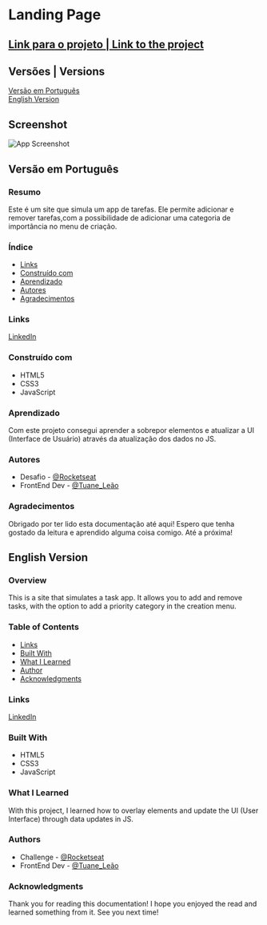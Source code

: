 
# Landing Page

## [Link para o projeto | Link to the project](https://gustaleao.github.io/App-To-Do/)

## Versões | Versions

[Versão em Português](#versao-em-portugues)\
[English Version](#english-version)
## Screenshot

![App Screenshot](./src/imgs/screenshot.png)


## Versão em Português

### Resumo

Este é um site que simula um app de tarefas. Ele permite adicionar e remover tarefas,com a possibilidade de adicionar uma categoria de importância no menu de criação.

### Índice

- [Links](#links)
- [Construído com](#construído-com)
- [Aprendizado](#aprendizado)
- [Autores](#autores)
- [Agradecimentos](#agradecimentos)

### Links

[LinkedIn](https://www.linkedin.com/in/075leao/)
### Construído com

- HTML5
- CSS3
- JavaScript

### Aprendizado

Com este projeto consegui aprender a sobrepor elementos e atualizar a UI (Interface de Usuário) através da atualização dos dados no JS.

### Autores

- Desafio - [@Rocketseat](https://rocketseat.com.br)
- FrontEnd Dev - [@Tuane_Leão](https://github.com/GustaLeao)

### Agradecimentos

Obrigado por ter lido esta documentação até aqui! Espero que tenha gostado da leitura e aprendido alguma coisa comigo. Até a próxima!

## English Version

### Overview

This is a site that simulates a task app. It allows you to add and remove tasks, with the option to add a priority category in the creation menu.

### Table of Contents

- [Links](#links)
- [Built With](#built-with)
- [What I Learned](#what-i-learned)
- [Author](#authors)
- [Acknowledgments](#acknowledgments)

### Links

[LinkedIn](https://www.linkedin.com/in/075leao/)

### Built With

- HTML5
- CSS3
- JavaScript

### What I Learned

With this project, I learned how to overlay elements and update the UI (User Interface) through data updates in JS.

### Authors

- Challenge - [@Rocketseat](https://rocketseat.com.br)
- FrontEnd Dev - [@Tuane_Leão](https://github.com/GustaLeao)

### Acknowledgments

Thank you for reading this documentation! I hope you enjoyed the read and learned something from it. See you next time!
